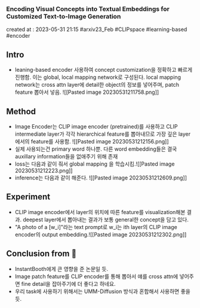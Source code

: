 
### Encoding Visual Concepts into Textual Embeddings for Customized Text-to-Image Generation

created at : 2023-05-31 21:15
#arxiv23_Feb #CLIPspace #learning-based #encoder

## Intro
- leaning-based encoder 사용하여 concept customization을 정확하고 빠르게 진행함. 이는 global, local mapping network로 구성된다. local mapping network는 cross attn layer에 detail한 object의 정보를 넣어주며, patch feature 뽑아서 넣음.
![[Pasted image 20230531211758.png]]

## Method
- Image Encoder는 CLIP image encoder (pretrained)를 사용하고 CLIP intermediate layer가 각각 hierarchical feature를 뽑아내므로 가장 깊은 layer에서의 feature를 사용함. ![[Pasted image 20230531212156.png]]
- 실제 사용되는건 primary word 하나뿐. 다른 word embedding들은 결국 auxillary information들을 없애주기 위해 존재
- loss는 다음과 같이 줘서 global mapping 을 학습시킴.![[Pasted image 20230531212223.png]]
- inference는 다음과 같이 해준다. ![[Pasted image 20230531212609.png]]

## Experiment
- CLIP image encoder에서 layer의 위치에 따른 feature를 visualization해본 결과. deepest layer에서 뽑아내는 결과가 보통 general한 concept을 담고 있다.
- "A photo of a [w_i]"라는 text prompt로 w_i는 ith layer의 CLIP image encoder의 output embedding.![[Pasted image 20230531212302.png]]


## Conclusion from 🦖
- InstantBooth에게 큰 영향을 준 논문일 듯.
- Image patch feature를 CLIP encoder를 통해 뽑아서 얘를 cross attn에 넣어주면 fine detail을 잡아주기에 더 좋다고 하네요. 
- 우리 task에 사용하기 위해서는 UMM-Diffusion 방식과 혼합해서 사용하면 좋을듯.